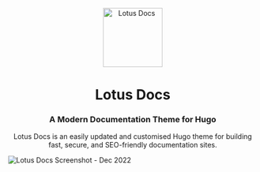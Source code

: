 <p align="center">
  <a href="https://lotusdocs.vercel.app/">
    <img alt="Lotus Docs" src="https://user-images.githubusercontent.com/12916656/207971944-408c1e42-fd38-4e21-9f66-974f4ca8cef8.svg" width="120">
  </a>
</p>

<h1 align="center">
  Lotus Docs
</h1>

<h3 align="center">
  A Modern Documentation Theme for Hugo
</h3>

<p align="center">
  Lotus Docs is an easily updated and customised Hugo theme for building fast, secure, and SEO-friendly documentation sites.
</p>

![Lotus Docs Screenshot - Dec 2022](https://res.cloudinary.com/lotuslabs/image/upload/v1671315779/Lotus%20Docs/Social%20Media/lotusdocs_readme_banner_xzzvv3.webp)